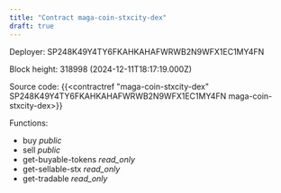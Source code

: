 ```yaml
---
title: "Contract maga-coin-stxcity-dex"
draft: true
---
```

Deployer: SP248K49Y4TY6FKAHKAHAFWRWB2N9WFX1EC1MY4FN


 



Block height: 318998 (2024-12-11T18:17:19.000Z)

Source code: {{<contractref "maga-coin-stxcity-dex" SP248K49Y4TY6FKAHKAHAFWRWB2N9WFX1EC1MY4FN maga-coin-stxcity-dex>}}

Functions:

* buy _public_
* sell _public_
* get-buyable-tokens _read_only_
* get-sellable-stx _read_only_
* get-tradable _read_only_
